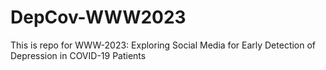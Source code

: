 # DepCov-WWW2023
This is repo for WWW-2023: Exploring Social Media for Early Detection of Depression in COVID-19 Patients
